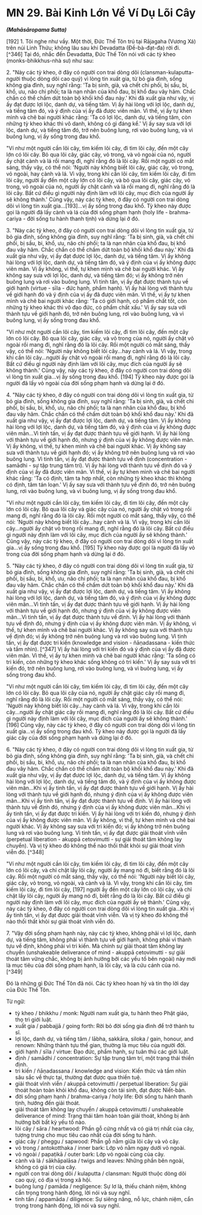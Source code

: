 # MN 29. Bài Kinh Lớn Về Ví Dụ Lõi Cây
***(Mahāsāropama Sutta)***

[192] 1. Tôi nghe như vầy. Một thời, Đức Thế Tôn trú tại Rājagaha (Vương Xá) trên núi Linh Thứu; không lâu sau khi Devadatta (Đề-bà-đạt-đa) rời đi. [^346] Tại đó, nhắc đến Devadatta, Đức Thế Tôn nói với các tỳ kheo (monks-bhikkhus-nhà sư) như sau:

<!--pg-->
2\. "Này các tỳ kheo, ở đây có người con trai dòng dõi (clansman-kulaputta-người thuộc dòng dõi cao quý) vì lòng tin xuất gia, từ bỏ gia đình, sống không gia đình, suy nghĩ rằng: 'Ta bị sinh, già, và chết chi phối, bị sầu, bi, khổ, ưu, não chi phối; ta là nạn nhân của khổ đau, bị khổ đau vây hãm. Chắc chắn có thể chấm dứt toàn bộ khối khổ đau này.' Khi đã xuất gia như vậy, vị ấy đạt được lợi lộc, danh dự, và tiếng tăm. Vị ấy hài lòng với lợi lộc, danh dự, và tiếng tăm đó, và ý định của vị ấy đã được viên mãn. Vì thế, vị ấy tự khen mình và chê bai người khác rằng: 'Ta có lợi lộc, danh dự, và tiếng tăm, còn những tỳ kheo khác thì vô danh, không có gì đáng kể.' Vị ấy say sưa với lợi lộc, danh dự, và tiếng tăm đó, trở nên buông lung, rơi vào buông lung, và vì buông lung, vị ấy sống trong đau khổ.

"Ví như một người cần lõi cây, tìm kiếm lõi cây, đi tìm lõi cây, đến một cây lớn có lõi cây. Bỏ qua lõi cây, giác cây, vỏ trong, và vỏ ngoài của nó, người ấy chặt cành và lá rồi mang đi, nghĩ rằng đó là lõi cây. Rồi một người có mắt sáng, thấy vậy, có thể nói: 'Người này không biết lõi cây, giác cây, vỏ trong, vỏ ngoài, hay cành và lá. Vì vậy, trong khi cần lõi cây, tìm kiếm lõi cây, đi tìm lõi cây, người ấy đến một cây lớn có lõi cây, và bỏ qua lõi cây, giác cây, vỏ trong, vỏ ngoài của nó, người ấy chặt cành và lá rồi mang đi, nghĩ rằng đó là lõi cây. Bất cứ điều gì người này
định làm với lõi cây, mục đích của người ấy sẽ không thành.' Cũng vậy, này các tỳ kheo, ở đây có người con trai dòng dõi vì lòng tin xuất gia...[193]...vị ấy sống trong đau khổ. Tỳ kheo này được gọi là người đã lấy cành và lá của đời sống phạm hạnh (holy life - brahma-cariya - đời sống tu hành thanh tịnh) và dừng lại ở đó.

<!--pg-->
3\. "Này các tỳ kheo, ở đây có người con trai dòng dõi vì lòng tin xuất gia, từ bỏ gia đình, sống không gia đình, suy nghĩ rằng: 'Ta bị sinh, già, và chết chi phối, bị sầu, bi, khổ, ưu, não chi phối; ta là nạn nhân của khổ đau, bị khổ đau vây hãm. Chắc chắn có thể chấm dứt toàn bộ khối khổ đau này.' Khi đã xuất gia như vậy, vị ấy đạt được lợi lộc, danh dự, và tiếng tăm. Vị ấy không hài lòng với lợi lộc, danh dự, và tiếng tăm đó, và ý định của vị ấy không được viên mãn. Vị ấy không, vì thế, tự khen mình và chê bai người khác. Vị ấy không say sưa với lợi lộc, danh dự, và tiếng tăm đó; vị ấy không trở nên buông lung và rơi vào buông lung. Vì tinh tấn, vị ấy đạt được thành tựu về giới hạnh (virtue - sīla - đức hạnh, phẩm hạnh). Vị ấy hài lòng với thành tựu về giới hạnh đó và ý định của vị ấy đã được viên mãn. Vì thế, vị ấy tự khen mình và chê bai người khác rằng: 'Ta có giới hạnh, có phẩm chất tốt, còn những tỳ kheo khác thì vô đạo đức, có phẩm chất xấu.' Vị ấy say sưa với thành tựu về giới hạnh đó, trở nên buông lung, rơi vào buông lung, và vì buông lung, vị ấy sống trong đau khổ.

"Ví như một người cần lõi cây, tìm kiếm lõi cây, đi tìm lõi cây, đến một cây lớn có lõi cây. Bỏ qua lõi cây, giác cây, và vỏ trong của nó, người ấy chặt vỏ ngoài rồi mang đi, nghĩ rằng đó là lõi cây. Rồi một người có mắt sáng, thấy vậy, có thể nói: 'Người này không biết lõi cây...hay cành và lá. Vì vậy, trong khi cần lõi cây...người ấy chặt vỏ ngoài rồi mang đi, nghĩ rằng đó là lõi cây. Bất cứ điều gì người này định làm với lõi cây, mục đích của người ấy sẽ không thành.' Cũng vậy, này các tỳ kheo, ở đây có người con trai dòng dõi vì lòng tin xuất gia...vị ấy sống trong đau khổ. [194] Tỳ kheo này được gọi là người đã lấy vỏ ngoài của đời sống phạm hạnh và dừng lại ở đó.

<!--pg-->
4\. "Này các tỳ kheo, ở đây có người con trai dòng dõi vì lòng tin xuất gia, từ bỏ gia đình, sống không gia đình, suy nghĩ rằng: 'Ta bị sinh, già, và chết chi phối, bị sầu, bi, khổ, ưu,
não chi phối; ta là nạn nhân của khổ đau, bị khổ đau vây hãm. Chắc chắn có thể chấm dứt toàn bộ khối khổ đau này.' Khi đã xuất gia như vậy, vị ấy đạt được lợi lộc, danh dự, và tiếng tăm. Vị ấy không hài lòng với lợi lộc, danh dự, và tiếng tăm đó, và ý định của vị ấy không được viên mãn...Vì tinh tấn, vị ấy đạt được thành tựu về giới hạnh. Vị ấy hài lòng với thành tựu về giới hạnh đó, nhưng ý định của vị ấy không được viên mãn. Vị ấy không, vì thế, tự khen mình và chê bai người khác. Vị ấy không say sưa với thành tựu về giới hạnh đó; vị ấy không trở nên buông lung và rơi vào buông lung. Vì tinh tấn, vị ấy đạt được thành tựu về định (concentration - samādhi - sự tập trung tâm trí). Vị ấy hài lòng với thành tựu về định đó và ý định của vị ấy đã được viên mãn. Vì thế, vị ấy tự khen mình và chê bai người khác rằng: 'Ta có định, tâm ta hợp nhất, còn những tỳ kheo khác thì không có định, tâm tán loạn.' Vị ấy say sưa với thành tựu về định đó, trở nên buông lung, rơi vào buông lung, và vì buông lung, vị ấy sống trong đau khổ.

"Ví như một người cần lõi cây, tìm kiếm lõi cây, đi tìm lõi cây, đến một cây lớn có lõi cây. Bỏ qua lõi cây và giác cây của nó, người ấy chặt vỏ trong rồi mang đi, nghĩ rằng đó là lõi cây. Rồi một người có mắt sáng, thấy vậy, có thể nói: 'Người này không biết lõi cây...hay cành và lá. Vì vậy, trong khi cần lõi cây...người ấy chặt vỏ trong rồi mang đi, nghĩ rằng đó là lõi cây. Bất cứ điều gì người này định làm với lõi cây, mục đích của người ấy sẽ không thành.' Cũng vậy, này các tỳ kheo, ở đây có người con trai dòng dõi vì lòng tin xuất gia...vị ấy sống trong đau khổ. [195] Tỳ kheo này được gọi là người đã lấy vỏ trong của đời sống phạm hạnh và dừng lại ở đó.

<!--pg-->
5\. "Này các tỳ kheo, ở đây có người con trai dòng dõi vì lòng tin xuất gia, từ bỏ gia đình, sống không gia đình, suy nghĩ rằng: 'Ta bị sinh, già, và chết chi phối, bị sầu, bi, khổ, ưu, não chi phối; ta là nạn nhân của khổ đau, bị khổ đau vây hãm. Chắc chắn có thể chấm dứt toàn bộ khối khổ đau này.' Khi đã xuất gia như vậy, vị ấy đạt được lợi lộc, danh dự, và tiếng tăm. Vị ấy không hài lòng với lợi lộc, danh dự, và tiếng tăm đó, và ý định của vị ấy không được viên mãn...Vì tinh tấn, vị ấy đạt được thành tựu về giới hạnh. Vị ấy hài lòng với thành tựu về giới hạnh đó, nhưng ý định của vị ấy không được viên mãn...Vì tinh tấn, vị ấy
đạt được thành tựu về định. Vị ấy hài lòng với thành tựu về định đó, nhưng ý định của vị ấy không được viên mãn. Vị ấy không, vì thế, tự khen mình và chê bai người khác. Vị ấy không say sưa với thành tựu về định đó; vị ấy không trở nên buông lung và rơi vào buông lung. Vì tinh tấn, vị ấy đạt được tri kiến (knowledge and vision - ñāṇadassana - kiến thức và tầm nhìn). [^347] Vị ấy hài lòng với tri kiến đó và ý định của vị ấy đã được viên mãn. Vì thế, vị ấy tự khen mình và chê bai người khác rằng: 'Ta sống có tri kiến, còn những tỳ kheo khác sống không có tri kiến.' Vị ấy say sưa với tri kiến đó, trở nên buông lung, rơi vào buông lung, và vì buông lung, vị ấy sống trong đau khổ.

"Ví như một người cần lõi cây, tìm kiếm lõi cây, đi tìm lõi cây, đến một cây lớn có lõi cây. Bỏ qua lõi cây của nó, người ấy chặt giác cây rồi mang đi, nghĩ rằng đó là lõi cây. Rồi một người có mắt sáng, thấy vậy, có thể nói: 'Người này không biết lõi cây...hay cành và lá. Vì vậy, trong khi cần lõi cây...người ấy chặt giác cây rồi mang đi, nghĩ rằng đó là lõi cây. Bất cứ điều gì người này định làm với lõi cây, mục đích của người ấy sẽ không thành.' [196] Cũng vậy, này các tỳ kheo, ở đây có người con trai dòng dõi vì lòng tin xuất gia...vị ấy sống trong đau khổ. Tỳ kheo này được gọi là người đã lấy giác cây của đời sống phạm hạnh và dừng lại ở đó.

<!--pg-->
6\. "Này các tỳ kheo, ở đây có người con trai dòng dõi vì lòng tin xuất gia, từ bỏ gia đình, sống không gia đình, suy nghĩ rằng: 'Ta bị sinh, già, và chết chi phối, bị sầu, bi, khổ, ưu, não chi phối; ta là nạn nhân của khổ đau, bị khổ đau vây hãm. Chắc chắn có thể chấm dứt toàn bộ khối khổ đau này.' Khi đã xuất gia như vậy, vị ấy đạt được lợi lộc, danh dự, và tiếng tăm. Vị ấy không hài lòng với lợi lộc, danh dự, và tiếng tăm đó, và ý định của vị ấy không được viên mãn...Khi vị ấy tinh tấn, vị ấy đạt được thành tựu về giới hạnh. Vị ấy hài lòng với thành tựu về giới hạnh đó, nhưng ý định của vị ấy không được viên mãn...Khi vị ấy tinh tấn, vị ấy đạt được thành tựu về định. Vị ấy hài lòng với thành tựu về định đó, nhưng ý định của vị ấy không được viên mãn...Khi vị ấy tinh tấn, vị ấy đạt được tri kiến. Vị ấy hài lòng với tri kiến đó, nhưng ý định của vị ấy không được viên mãn. Vị ấy không, vì thế, tự khen
mình và chê bai người khác. Vị ấy không say sưa với tri kiến đó; vị ấy không trở nên buông lung và rơi vào buông lung. Vì tinh tấn, vị ấy đạt được giải thoát vĩnh viễn (perpetual liberation - akuppā cetovimutti - sự giải thoát tâm không lay chuyển). Và vị tỳ kheo đó không thể nào thối thất khỏi sự giải thoát vĩnh viễn đó. [^348]

"Ví như một người cần lõi cây, tìm kiếm lõi cây, đi tìm lõi cây, đến một cây lớn có lõi cây, và chỉ chặt lấy lõi cây, người ấy mang nó đi, biết rằng đó là lõi cây. Rồi một người có mắt sáng, thấy vậy, có thể nói: 'Người này biết lõi cây, giác cây, vỏ trong, vỏ ngoài, và cành và lá. Vì vậy, trong khi cần lõi cây, tìm kiếm lõi cây, đi tìm lõi cây, [197] người ấy đến một cây lớn có lõi cây, và chỉ chặt lấy lõi cây, người ấy mang nó đi, biết rằng đó là lõi cây. Bất cứ điều gì người này định làm với lõi cây, mục đích của người ấy sẽ thành.' Cũng vậy, này các tỳ kheo, ở đây có người con trai dòng dõi vì lòng tin xuất gia...Khi vị ấy tinh tấn, vị ấy đạt được giải thoát vĩnh viễn. Và vị tỳ kheo đó không thể nào thối thất khỏi sự giải thoát vĩnh viễn đó.

7\. "Vậy đời sống phạm hạnh này, này các tỳ kheo, không phải vì lợi lộc, danh dự, và tiếng tăm, không phải vì thành tựu về giới hạnh, không phải vì thành tựu về định, không phải vì tri kiến. Mà chính sự giải thoát tâm không lay chuyển (unshakeable deliverance of mind - akuppā cetovimutti - sự giải thoát tâm vững chắc, không bị ảnh hưởng bởi các yếu tố bên ngoài) này mới là mục tiêu của đời sống phạm hạnh, là lõi cây, và là cứu cánh của nó. [^349]

Đó là những gì Đức Thế Tôn đã nói. Các tỳ kheo hoan hỷ và tín thọ lời dạy của Đức Thế Tôn.

<!--pg-->
Từ ngữ:
- tỳ kheo / bhikkhu / monk: Người nam xuất gia, tu hành theo Phật giáo, thọ trì giới luật.
- xuất gia / pabbajjā / going forth: Rời bỏ đời sống gia đình để trở thành tu sĩ.
- lợi lộc, danh dự, và tiếng tăm / lābha, sakkāra, siloka / gain, honour, and renown: Những thành tựu thế gian, thường là mục tiêu của người đời.
- giới hạnh / sīla / virtue: Đạo đức, phẩm hạnh, sự tuân thủ các giới luật.
- định / samādhi / concentration: Sự tập trung tâm trí, một trạng thái thiền định.
- tri kiến / ñāṇadassana / knowledge and vision: Kiến thức và tầm nhìn sâu sắc về thực tại, thường đạt được qua thiền tuệ.
- giải thoát vĩnh viễn / akuppā cetovimutti / perpetual liberation: Sự giải thoát hoàn toàn khỏi khổ đau, không còn tái sinh, đạt được Niết-bàn.
- đời sống phạm hạnh / brahma-cariya / holy life: Đời sống tu hành thanh tịnh, hướng đến giải thoát.
- giải thoát tâm không lay chuyển / akuppā cetovimutti / unshakeable deliverance of mind: Trạng thái tâm hoàn toàn giải thoát, không bị ảnh hưởng bởi bất kỳ yếu tố nào.
- lõi cây / sāra / heartwood: Phần gỗ cứng nhất và có giá trị nhất của cây, tượng trưng cho mục tiêu cao nhất của đời sống tu hành.
- giác cây / pheggu / sapwood: Phần gỗ nằm giữa lõi cây và vỏ cây.
- vỏ trong / antokotthaka / inner bark: Lớp vỏ nằm ngay dưới vỏ ngoài.
- vỏ ngoài / papaṭikā / outer bark: Lớp vỏ ngoài cùng của cây.
- cành và lá / sākhāpalāsa / twigs and leaves: Những phần bên ngoài, không có giá trị của cây.
- người con trai dòng dõi / kulaputta / clansman: Người thuộc dòng dõi cao quý, có địa vị trong xã hội.
- buông lung / pamāda / negligence: Sự lơ là, thiếu chánh niệm, không cẩn trọng trong hành động, lời nói và suy nghĩ.
- tinh tấn / appamāda / diligence: Sự siêng năng, nỗ lực, chánh niệm, cẩn trọng trong hành động, lời nói và suy nghĩ.

